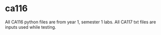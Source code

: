 # ca116
All CA116 python files are from year 1, semester 1 labs. All CA117 txt files are inputs used while testing.
